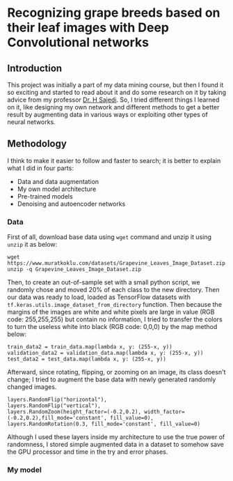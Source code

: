 # Recognizing grape breeds based on their leaf images with Deep Convolutional networks

## Introduction
This project was initially a part of my data mining course, but then I found it so exciting and started to read about it and do some research on it by taking advice from my professor [Dr. H Sajedi](https://scholar.google.com/citations?user=YHjV73oAAAAJ&hl=en). So, I tried different things I learned on it, like designing my own network and different methods to get a better result by augmenting data in various ways or exploiting other types of neural networks.

## Methodology
I think to make it easier to follow and faster to search; it is better to explain what I did in four parts:
- Data and data augmentation
- My own model architecture
- Pre-trained models
- Denoising and autoencoder networks

### Data
First of all, download base data using ```wget``` command and unzip it using ```unzip``` it as below:
```
wget https://www.muratkoklu.com/datasets/Grapevine_Leaves_Image_Dataset.zip
unzip -q Grapevine_Leaves_Image_Dataset.zip 
```

Then, to create an out-of-sample set with a small python script, we randomly chose and moved 20\% of each class to the new directory. Then our data was ready to load, loaded as TensorFlow datasets with ``` tf.keras.utils.image_dataset_from_directory ``` function.
Then because the margins of the images are white and white pixels are large in value (RGB code: 255,255,255) but contain no information, I tried to transfer the colors to turn the useless white into black (RGB code: 0,0,0) by the map method below:
```
train_data2 = train_data.map(lambda x, y: (255-x, y))
validation_data2 = validation_data.map(lambda x, y: (255-x, y))
test_data2 = test_data.map(lambda x, y: (255-x, y))
```

Afterward, since rotating, flipping, or zooming on an image, its class doesn't change; I tried to augment the base data with newly generated randomly changed images. 
```
layers.RandomFlip("horizontal"),
layers.RandomFlip("vertical"),
layers.RandomZoom(height_factor=(-0.2,0.2), width_factor=(-0.2,0.2),fill_mode='constant', fill_value=0),
layers.RandomRotation(0.3, fill_mode='constant', fill_value=0)
```

Although I used these layers inside my architecture to use the true power of randomness, I stored simple augmented data in a dataset to somehow save the GPU processor and time in the try and error phases.

### My model
